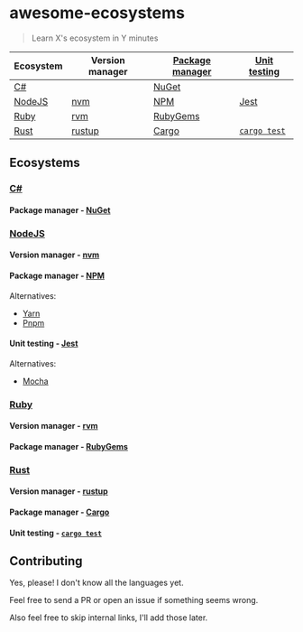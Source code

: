 # awesome-ecosystems

> Learn X's ecosystem in Y minutes

<!-- ecosystems sorted by name -->
<!-- tools sorted by the order they're usually encountered in in development process -->

| Ecosystem | Version manager | [Package manager] | [Unit testing] |
| --------- | --------------- | ----------------- | -------------- |
| [C#]      |                 | [NuGet]           |                |
| [NodeJS]  | [nvm]           | [NPM]             | [Jest]         |
| [Ruby]    | [rvm]           | [RubyGems]        |                |
| [Rust]    | [rustup]        | [Cargo]           | [`cargo test`] |

<!-- see also https://en.wikipedia.org/wiki/Programming_tool -->

[Package manager]: https://en.wikipedia.org/wiki/Package_manager
[Unit testing]: https://en.wikipedia.org/wiki/Unit_testing

## Ecosystems


### [C#](https://docs.microsoft.com/en-us/dotnet/csharp/)
[C#]: #c

#### Package manager - [NuGet](https://www.nuget.org/)
[NuGet]: #package-manager---nuget


### [NodeJS](https://nodejs.org/en/)
[NodeJS]: #nodejs

#### Version manager - [nvm](https://github.com/nvm-sh/nvm)
[nvm]: #version-manager---nvm

#### Package manager - [NPM](https://www.npmjs.com/)
[NPM]: #package-manager---npm

Alternatives:
 - [Yarn](https://yarnpkg.com/)
 - [Pnpm](https://pnpm.js.org/)

#### Unit testing - [Jest](https://jestjs.io/)
[Jest]: #unit-testing---jest

Alternatives:
 - [Mocha](https://mochajs.org/)

### [Ruby](https://www.ruby-lang.org/en/)
[Ruby]: #ruby

#### Version manager - [rvm](https://rvm.io/)
[rvm]: #version-manager---rvm

#### Package manager - [RubyGems](https://rubygems.org/)
[RubyGems]: #package-manager---rubygems


### [Rust](https://www.rust-lang.org/)
[Rust]: #rust

#### Version manager - [rustup](https://rustup.rs/)
[rustup]: #version-manager---rustup

#### Package manager - [Cargo](https://doc.rust-lang.org/stable/cargo/)
[Cargo]: #package-manager---cargo

#### Unit testing - [`cargo test`](https://doc.rust-lang.org/rust-by-example/testing/unit_testing.html)
[`cargo test`]: #unit-testing---cargo-test


## Contributing

Yes, please! I don't know all the languages yet.

Feel free to send a PR or open an issue if something seems wrong.

Also feel free to skip internal links, I'll add those later.
